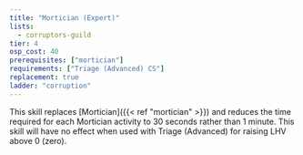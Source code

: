 ```yaml
---
title: "Mortician (Expert)"
lists:
  - corruptors-guild
tier: 4
osp_cost: 40
prerequisites: ["mortician"]
requirements: ["Triage (Advanced) CS"]
replacement: true
ladder: "corruption"
---
```


This skill replaces [Mortician]({{< ref "mortician" >}}) and reduces the time required for each Mortician activity to 30 seconds rather than 1 minute. This skill will have no effect when used with Triage (Advanced) for raising LHV above 0 (zero).
